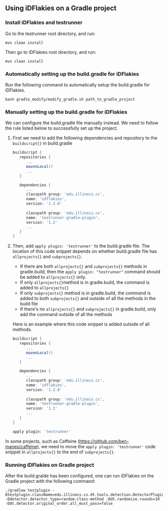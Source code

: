 ## Using iDFlakies on a Gradle project

### Install iDFlakies and testrunner 

Go to the testrunner root directory, and run: 

```
mvn clean install
```

Then go to iDFlakies root directory, and run: 

```
mvn clean install
```

### Automatically setting up the build.gradle for iDFlakies

Run the following command to  automatically setup the build.gradle for iDFlakies.

```
bash gradle_modify/modify_gradle.sh path_to_gradle_project
```

### Manually setting up the build.gradle for iDFlakies

We can configure the build.gradle file manually instead. We need to follow the rule listed below to successfully set up the project. 

1. First we need to add the following dependencies and repository to the `buildscript{}` in build.gradle

   ```groovy
   buildscript {
      repositories {
         ...
         mavenLocal()
         ...
      }
   
      dependencies {
         ...
         classpath group: 'edu.illinois.cs',
         name: 'idflakies', 
         version: '1.2.0'
         
         classpath group: 'edu.illinois.cs',
         name: 'testrunner-gradle-plugin', 
         version: '1.2'
         ...
      }
   }
   ```

2. Then, add `apply plugin: 'testrunner'` to the build.gradle file. The location of this code snippet depends on whether build.gradle file has `allprojects{}` and `subprojects{}`. 

   * If there are both `allprojects{}` and `subprojects{}` methods in gradle.build, then the `apply plugin: "testrunner"` command should be added to `allprojects{}` only.
   * If only `allprojects{}`method is in gradle.build, the command is added to  `allprojects{}`
   * If only `subprojects{}` method is in gradle.build, the command is added to both `subprojects{}` and outside of all the methods in the build file
   * If there's no `allprojects{}` and `subprojects{}` in gradle.build, only add the command outside of all the methods

   Here is an example where this code snippet is added outside of all methods.

   ```groovy
   buildscript {
      repositories {
         ...
         mavenLocal()
         ...
      }
   
      dependencies {
         ...
         classpath group: 'edu.illinois.cs',
         name: 'idflakies', 
         version: '1.2.0'
         
         classpath group: 'edu.illinois.cs',
         name: 'testrunner-gradle-plugin', 
         version: '1.2'
         ...
      }
   }
   
   apply plugin: 'testrunner'
   ```

In some projects, such as Caffeine (https://github.com/ben-manes/caffeine), we need to move the `apply plugin: 'testrunner'` code snippet in `allprojects{}` to the end of `subprojects{}`. 

### Running iDFlakies on Gradle project 

After the build.gralde has been configured, one can run iDFlakies on the Gradle project with the following command: 

```
./gradlew testplugin -Dtestplugin.className=edu.illinois.cs.dt.tools.detection.DetectorPlugin -Ddetector.detector_type=random-class-method -Ddt.randomize.rounds=10 -Ddt.detector.original_order.all_must_pass=false
```




